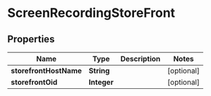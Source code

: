 

# ScreenRecordingStoreFront


## Properties

| Name | Type | Description | Notes |
|------------ | ------------- | ------------- | -------------|
|**storefrontHostName** | **String** |  |  [optional] |
|**storefrontOid** | **Integer** |  |  [optional] |



